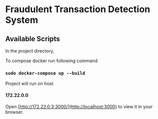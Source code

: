 # Fraudulent Transaction  Detection System

## Available Scripts

In the project directory,

To compose docker run following command
### `sudo docker-compose up --build`

Project will run on host 
#### 172.22.0.0

Open [http://172.22.0.3:3000/](http://localhost:3000) to view it in your browser.

